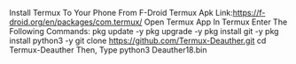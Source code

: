 Install Termux To Your Phone From F-Droid
Termux Apk Link:https://f-droid.org/en/packages/com.termux/
Open Termux App
In Termux Enter The Following Commands:
pkg update -y
pkg upgrade -y
pkg install git -y
pkg install python3 -y
git clone https://github.com/Termux-Deauther.git
cd Termux-Deauther
Then, Type
python3 Deauther18.bin
